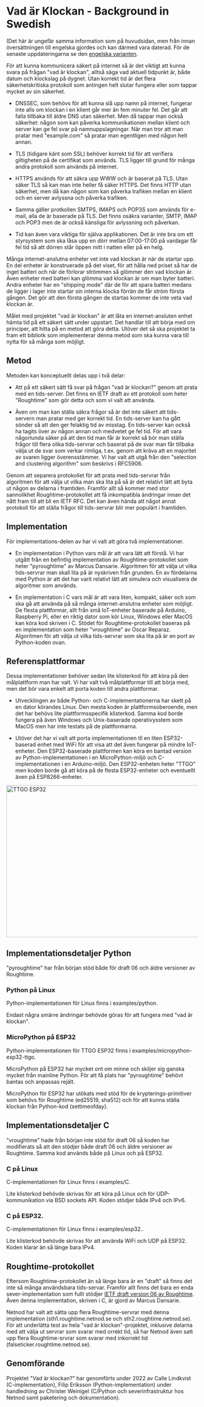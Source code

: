 # Vad är Klockan - Background in Swedish

(Det här är ungefär samma information som på huvudsidan, men från
innan översättningen till engelska gjordes och kan därmed vara
daterad.  För de senaste uppdateringarna se den <a href='./'>engelska
varianten</a>.

För att kunna kommunicera säkert på internet så är det viktigt att
kunna svara på frågan "vad är klockan", alltså säga vad aktuell
tidpunkt är, både datum och klockslag på dygnet.  Utan korrekt tid är
det flera säkerhetskritiska protokoll som antingen helt slutar fungera
eller som tappar mycket av sin säkerhet.

* DNSSEC, som behövs för att kunna slå upp namn på internet, fungerar
  inte alls om klockan i en klient går mer än fem minuter fel.  Det
  går att falla tillbaka till äldre DNS utan säkerhet.  Men då tappar
  man också säkerhet: någon som kan påverka kommunikationen mellan
  klient och server kan ge fel svar på namnuppslagningar.  När man
  tror att man pratar med "example.com" så pratar man egentligen med
  någon helt annan.

* TLS (tidigare känt som SSL) behöver korrekt tid för att verifiera
  giltigheten på de certifikat som används.  TLS ligger till grund för
  många andra protokoll som används på internet.

* HTTPS används för att säkra upp WWW och är baserat på TLS.  Utan
  säker TLS så kan man inte heller få säker HTTPS.  Det finns HTTP
  utan säkerhet, men då kan någon som kan påverka trafiken mellan en
  klient och en server avlyssna och påverka trafiken.

* Samma gäller protkollen SMTPS, IMAPS och POP3S som används för
  e-mail, alla de är baserade på TLS.  Det finns osäkra varianter,
  SMTP, IMAP och POP3 men de är också känsliga för avlyssning och
  påverkan.

* Tid kan även vara viktiga för själva applikationen.  Det är inte bra
  om ett styrsystem som ska låsa upp en dörr mellan 07:00-17:00 på
  vardagar får fel tid så att dörren står öppen mitt i natten eller på
  en helg.

Många internet-anslutna enheter vet inte vad klockan är när de startar
upp.  En del enheter är konstruerade på det viset, för att hålla ned
priset så har de inget batteri och när de förlorar strömmen så glömmer
den vad klockan är.  Även enheter med batteri kan glömma vad klockan
är om man byter batteri.  Andra enheter har en "shipping mode" där de
för att spara batteri medans de ligger i lager inte startar sin
interna klocka förrän de får ström första gången.  Det gör att den
första gången de startas kommer de inte veta vad klockan är.

Målet med projektet "vad är klockan" är att låta en internet-ansluten
enhet hämta tid på ett säkert sätt under uppstart.  Det handlar till
att börja med om principer, att hitta på en metod att göra detta.
Utöver det så ska projektet ta fram ett bibliotk som implementerar
denna metod som ska kunna vara till nytta för så många som möjligt.

## Metod

Metoden kan konceptuellt delas upp i två delar:

* Att på ett säkert sätt få svar på frågan "vad är klockan?" genom att
  prata med en tids-server.  Det finns en IETF draft av ett protokoll
  som heter "Roughtime" som gör detta och som vi valt att använda.

* Även om man kan ställa säkra frågor så är det inte säkert att
  tids-servern man pratar med ger korrekt tid.  En tids-server kan ha
  gått sönder så att den ger felaktig tid av misstag.  En tids-server
  kan också ha tagits över av någon annan och medvetet ge fel tid.
  För att vara någorlunda säker på att den tid man får är korrekt så
  bör man ställa frågor till flera olika tids-servrar och baserat på
  de svar man får tillbaka välja ut de svar som verkar rimliga,
  t.ex. genom att kräva att en majoritet av svaren ligger
  överensstämmer.  Vi har valt att utgå från den "selection and
  clustering algorithm" som beskrivs i RFC5906.

Genom att separera protokollet för att prata med tids-servrar från
algoritmen för att välja ut vilka man ska lita på så är det relativt
lätt att byta ut någon av delarna i framtiden.  Framför allt så kommer
med stor sannolikhet Roughtime-protokollet att få inkompatibla
ändringar innan det nått fram till att bli en IETF RFC.  Det kan även
hända att något annat protokoll för att ställa frågor till
tids-servrar blir mer populärt i framtiden.

## Implementation

För implementations-delen av har vi valt att göra två implementationer.

* En implementation i Python vars mål är att vara lätt att förstå.  Vi
  har utgått från en befintlig implementation av Roughtime-protokollet
  som heter "pyroughtime" av Marcus Dansarie.  Algoritmen för att
  välja ut vilka tids-servrar man skall lita på är nyskriven från
  grunden.  En av fördelarna med Python är att det har varit relativt
  lätt att simulera och visualisera de algoritmer som används.

* En implementation i C vars mål är att vara liten, kompakt, säker och
  som ska gå att använda på så många internet-anslutna enheter som
  möjligt.  De flesta plattformar, allt från små IoT-enheter baserade
  på Arduino, Raspberry Pi, eller en riktig dator som kör Linux,
  Windows eller MacOS kan köra kod skriven i C.  Stödet för
  Roughtime-protokollet baseras på en implementation som heter
  "vroughtime" av Oscar Reparaz.  Algoritmen för att välja ut vilka
  tids-servrar som ska lita på är en port av Python-koden ovan.

## Referensplattformar

Dessa implementationer behöver sedan lite klisterkod för att köra på
den målplattform man har valt.  Vi har valt två målplattformar till
att börja med, men det bör vara enkelt att porta koden till andra
plattformar.

* Utvecklingen av både Python- och C-implementationerna har skett på
  en dator körandes Linux.  Den mesta koden är plattformsoberoende,
  men det har behövs lite plattformsspecifik klisterkod.  Samma kod
  borde fungera på även Windows och Unix-baserade operativysstem som
  MacOS men har inte testats på de plattformarna.

* Utöver det har vi valt att porta implementationen tll en liten
  ESP32-baserad enhet med WiFi för att visa att det även fungerar på
  mindre IoT-enheter.  Den ESP32-baserade plattformen kan köra en
  bantad version av Python-implementationen i en MicroPython-miljö och
  C-implementationen i en Arduino-miljö.  Den ESP32-enheten heter
  "TTGO" men koden borde gå att köra på de flesta ESP32-enheter och
  eventuellt även på ESP8266-enheter.

<p align="left">
  <img src="_images/ttgo.jpg" width="600" height="400" title="TTGO ESP32">
</p>

## Implementationsdetaljer Python

"pyroughtime" har från början stöd både för draft 06 och äldre
versioner av Roughtime.

### Python på Linux

Python-implementationen för Linux finns i examples/python.

Endast några smärre ändringar behövde göras för att fungera med "vad
är klockan".

### MicroPython på ESP32

Python-implementationen för TTGO ESP32 finns i examples/micropython-esp32-ttgo.

MicroPython på ESP32 har mycket ont om minne och skiljer sig ganska
mycket från mainline Python.  För att få plats har "pyroughtime"
behövt bantas och anpassas rejält.

MicroPython för ESP32 har utökats med stöd för de
krypterings-primitiver som behövs för Roughtime (ed25519, sha512) och
för att kunna ställa klockan från Python-kod (settimeofday).

## Implementationsdetaljer C

"vroughtime" hade från början inte stöd för draft 06 så koden har
modifierats så att den stödjer både draft 06 och äldre versioner av
Roughtime.  Samma kod används både på Linux och på ESP32.

### C på Linux

C-implementationen för Linux finns i examples/C.

Lite klisterkod behövde skrivas för att köra på Linux och för
UDP-kommunikation via BSD sockets API.  Koden stödjer både IPv4 och
IPv6.

### C på ESP32.

C-implementationen för Linux finns i examples/esp32..

Lite klisterkod behövde skrivas för att använda WiFi och UDP på ESP32.
Koden klarar än så länge bara IPv4.

## Roughtime-protokollet

Eftersom Roughtime-protokollet än så länge bara är en "draft" så finns
det inte så många användsbara tids-servar.  Framför allt finns det
bara en enda sever-implementation som fullt stödjer [IETF draft
version 06 av
Roughtime](https://tools.ietf.org/html/draft-ietf-ntp-roughtime-06).
Även denna implementation, skriven i C, är gjord av Marcus Dansarie.

Netnod har valt att sätta upp flera Roughtime-servrar med denna
implementation (sth1.roughtime.netnod.se och
sth2.roughtime.netnod.se).  För att underlätta test av hela "vad är
klockan"-projektet, inklusive delarna med att välja ut servrar som
svarar med orrekt tid, så har Netnod även satt upp flera
Roughtime-srvrar som svarar med inkorrekt tid
(falseticker.roughtime.netnod.se).

## Genomförande

Projektet "Vad är klockan?" har genomförts under 2022 av Calle
Lindkvist (C-implementation), Filip Eriksson (Python-implementation)
under handledning av Christer Weinigel (C/Python och
severinfrastruktur hos Netnod samt paketering och dokumentation).

